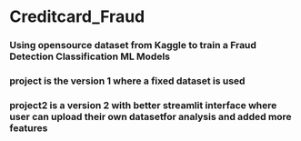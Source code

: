 # Creditcard_Fraud
### Using opensource dataset from Kaggle to train a Fraud Detection Classification ML Models 
### project is the version 1 where a fixed dataset is used
### project2 is a version 2 with better streamlit interface where user can upload their own datasetfor analysis and added more features
